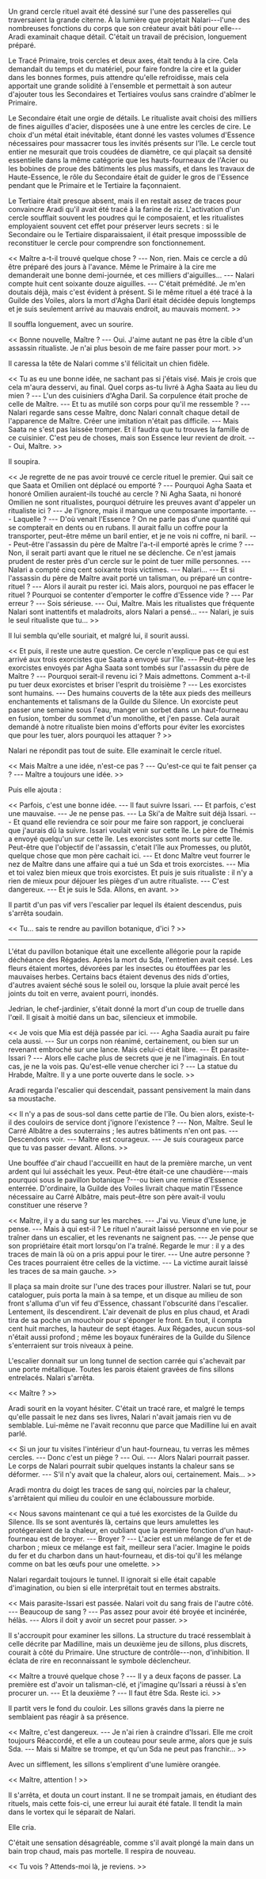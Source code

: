 Un grand cercle rituel avait été dessiné sur l'une des passerelles qui traversaient la grande citerne. À la lumière que projetait Nalari---l'une des nombreuses fonctions du corps que son créateur avait bâti pour elle---Aradi examinait chaque détail. C'était un travail de précision, longuement préparé. 

Le Tracé Primaire, trois cercles et deux axes, était tendu à la cire. Cela demandait du temps et du matériel, pour faire fondre la cire et la guider dans les bonnes formes, puis attendre qu'elle refroidisse, mais cela apportait une grande solidité à l'ensemble et permettait à son auteur d'ajouter tous les Secondaires et Tertiaires voulus sans craindre d'abîmer le Primaire.

Le Secondaire était une orgie de détails. Le ritualiste avait choisi des milliers de fines aiguilles d'acier, disposées une à une entre les cercles de cire. Le choix d'un métal était inévitable, étant donné les vastes volumes d'Essence nécessaires pour massacrer tous les invités présents sur l'île. Le cercle tout entier ne mesurait que trois coudées de diamètre, ce qui plaçait sa densité essentielle dans la même catégorie que les hauts-fourneaux de l'Acier ou les bobines de proue des bâtiments les plus massifs, et dans les travaux de Haute-Essence, le rôle du Secondaire était de guider le gros de l'Essence pendant que le Primaire et le Tertiaire la façonnaient.

Le Tertiaire était presque absent, mais il en restait assez de traces pour convaincre Aradi qu'il avait été tracé à la farine de riz. L'activation d'un cercle soufflait souvent les poudres qui le composaient, et les ritualistes employaient souvent cet effet pour préserver leurs secrets : si le Secondaire ou le Tertiaire disparaissaient, il était presque imposssible de reconstituer le cercle pour comprendre son fonctionnement.

<< Maître a-t-il trouvé quelque chose ? 
--- Non, rien. Mais ce cercle a dû être préparé des jours à l'avance. Même le Primaire à la cire me demanderait une bonne demi-journée, et ces milliers d'aiguilles... 
--- Nalari compte huit cent soixante douze aiguilles. 
--- C'était prémédité. Je m'en doutais déjà, mais c'est évident à présent. Si le même rituel a été tracé à la Guilde des Voiles, alors la mort d'Agha Daril était décidée depuis longtemps et je suis seulement arrivé au mauvais endroit, au mauvais moment. >>

Il souffla longuement, avec un sourire. 

<< Bonne nouvelle, Maître ? 
--- Oui. J'aime autant ne pas être la cible d'un assassin ritualiste. Je n'ai plus besoin de me faire passer pour mort. >>

Il caressa la tête de Nalari comme s'il félicitait un chien fidèle. 

<< Tu as eu une bonne idée, ne sachant pas si j'étais visé. Mais je crois que cela m'aura desservi, au final. Quel corps as-tu livré à Agha Saata au lieu du mien ? 
--- L'un des cuisiniers d'Agha Daril. Sa corpulence était proche de celle de Maître.
--- Et tu as mutilé son corps pour qu'il me ressemble ? 
--- Nalari regarde sans cesse Maître, donc Nalari connaît chaque detail de l'apparence de Maître. Créer une imitation n'était pas difficile. 
--- Mais Saata ne s'est pas laissée tromper. Et il faudra que tu trouves la famille de ce cuisinier. C'est peu de choses, mais son Essence leur revient de droit. 
--- Oui, Maître. >>

Il soupira.

<< Je regrette de ne pas avoir trouvé ce cercle rituel le premier. Qui sait ce que Saata et Omilien ont déplacé ou emporté ?
--- Pourquoi Agha Saata et honoré Omilien auraient-ils touché au cercle ? Ni Agha Saata, ni honoré Omilien ne sont ritualistes, pourquoi détruire les preuves avant d'appeler un ritualiste ici ?
--- Je l'ignore, mais il manque une composante importante.
--- Laquelle ?
--- D'où venait l'Essence ? On ne parle pas d'une quantité qui se compterait en dents ou en rubans. Il aurait fallu un coffre pour la transporter, peut-être même un baril entier, et je ne vois ni coffre, ni baril.
--- Peut-être l'assassin du père de Maître l'a-t-il emporté après le crime ?
--- Non, il serait parti avant que le rituel ne se déclenche. Ce n'est jamais prudent de rester près d'un cercle sur le point de tuer mille personnes.
--- Nalari a compté cinq cent soixante trois victimes. 
--- Nalari... 
--- Et si l'assassin du père de Maître avait porté un talisman, ou préparé un contre-rituel ?
--- Alors il aurait pu rester ici. Mais alors, pourquoi ne pas effacer le rituel ? Pourquoi se contenter d'emporter le coffre d'Essence vide ?
--- Par erreur ?
--- Sois sérieuse.
--- Oui, Maître. Mais les ritualistes que fréquente Nalari sont inattentifs et maladroits, alors Nalari a pensé...
--- Nalari, je suis le seul ritualiste que tu... >>

Il lui sembla qu'elle souriait, et malgré lui, il sourit aussi.

<< Et puis, il reste une autre question. Ce cercle n'explique pas ce qui est arrivé aux trois exorcistes que Saata a envoyé sur l'île.
--- Peut-être que les exorcistes envoyés par Agha Saata sont tombés sur l'assassin du père de Maître ?
--- Pourquoi serait-il revenu ici ? Mais admettons. Comment a-t-il pu tuer deux exorcistes et briser l'esprit du troisième ?
--- Les exorcistes sont humains.
--- Des humains couverts de la tête aux pieds des meilleurs enchantements et talismans de la Guilde du Silence. Un exorciste peut passer une semaine sous l'eau, manger un sorbet dans un haut-fourneau en fusion, tomber du sommet d'un monolithe, et j'en passe. Cela aurait demandé à notre ritualiste bien moins d'efforts pour éviter les exorcistes que pour les tuer, alors pourquoi les attaquer ? >>

Nalari ne répondit pas tout de suite. Elle examinait le cercle rituel.

<< Mais Maître a une idée, n'est-ce pas ?
--- Qu'est-ce qui te fait penser ça ?
--- Maître a toujours une idée. >>

Puis elle ajouta :

<< Parfois, c'est une bonne idée.
--- Il faut suivre Issari.
--- Et parfois, c'est une mauvaise. 
--- Je ne pense pas. 
--- La Ski'a de Maître suit déjà Issari.
--- Et quand elle reviendra ce soir pour me faire son rapport, je concluerai que j'aurais dû la suivre. Issari voulait venir sur cette île. Le père de Thémis a envoyé quelqu'un sur cette île. Les exorcistes sont morts sur cette île. Peut-être que l'objectif de l'assassin, c'etait l'île aux Promesses, ou plutôt, quelque chose que mon père cachait ici.
--- Et donc Maître veut fourrer le nez de Maître dans une affaire qui a tué un Sda et trois exorcistes.
--- Mia et toi valez bien mieux que trois exorcistes. Et puis je suis ritualiste : il n'y a rien de mieux pour déjouer les pièges d'un autre ritualiste.
--- C'est dangereux.
--- Et je suis le Sda. Allons, en avant. >>

Il partit d'un pas vif vers l'escalier par lequel ils étaient descendus, puis s'arrêta soudain.

<< Tu... sais te rendre au pavillon botanique, d'ici ? >>

***

L'état du pavillon botanique était une excellente allégorie pour la rapide déchéance des Régades. Après la mort du Sda, l'entretien avait cessé. Les fleurs étaient mortes, dévorées par les insectes ou étouffées par les mauvaises herbes. Certains bacs étaient devenus des nids d'orties, d'autres avaient séché sous le soleil ou, lorsque la pluie avait percé les joints du toit en verre, avaient pourri, inondés.

Jedrian, le chef-jardinier, s'était donné la mort d'un coup de truelle dans l'œil. Il gisait à moitié dans un bac, silencieux et immobile.

<< Je vois que Mia est déjà passée par ici.
--- Agha Saadia aurait pu faire cela aussi.
--- Sur un corps non réanimé, certainement, ou bien sur un revenant embroché sur une lance. Mais celui-ci était libre. 
--- Et parasite-Issari ?
--- Alors elle cache plus de secrets que je ne l'imaginais. En tout cas, je ne la vois pas. Qu'est-elle venue chercher ici ?
--- La statue du Hrabde, Maître. Il y a une porte ouverte dans le socle. >>

Aradi regarda l'escalier qui descendait, passant pensivement la main dans sa moustache. 

<< Il n'y a pas de sous-sol dans cette partie de l'île. Ou bien alors, existe-t-il des couloirs de service dont j'ignore l'existence ? 
--- Non, Maître. Seul le Carré Albâtre a des souterrains ; les autres bâtiments n'en ont pas. 
--- Descendons voir. 
--- Maître est courageux. 
--- Je suis courageux parce que tu vas passer devant. Allons. >>

Une bouffée d'air chaud l'accueillit en haut de la première marche, un vent ardent qui lui asséchait les yeux. Peut-être était-ce une chaudière---mais pourquoi sous le pavillon botanique ?---ou bien une remise d'Essence enterrée. D'ordinaire, la Guilde des Voiles livrait chaque matin l'Essence nécessaire au Carré Albâtre, mais peut-être son père avait-il voulu constituer une réserve ?

<< Maître, il y a du sang sur les marches. 
--- J'ai vu. Vieux d'une lune, je pense.
--- Mais à qui est-il ? Le rituel n'aurait laissé personne en vie pour se traîner dans un escalier, et les revenants ne saignent pas.
--- Je pense que son propriétaire était mort lorsqu'on l'a traîné. Regarde le mur : il y a des traces de main là où on a pris appui pour le tirer.
--- Une autre personne ? Ces traces pourraient être celles de la victime.
--- La victime aurait laissé les traces de sa main gauche. >>

Il plaça sa main droite sur l'une des traces pour illustrer. Nalari se tut, pour cataloguer, puis porta la main à sa tempe, et un disque au milieu de son front s'alluma d'un vif feu d'Essence, chassant l'obscurité dans l'escalier. Lentement, ils descendirent. L'air devenait de plus en plus chaud, et Aradi tira de sa poche un mouchoir pour s'éponger le front. En tout, il compta cent huit marches, la hauteur de sept étages. Aux Régades, aucun sous-sol n'était aussi profond ; même les boyaux funéraires de la Guilde du Silence s'enterraient sur trois niveaux à peine.

L'escalier donnait sur un long tunnel de section carrée qui s'achevait par une porte métallique. Toutes les parois étaient gravées de fins sillons entrelacés. Nalari s'arrêta. 

<< Maître ? >>

Aradi sourit en la voyant hésiter. C'était un tracé rare, et malgré le temps qu'elle passait le nez dans ses livres, Nalari n'avait jamais rien vu de semblable. Lui-même ne l'avait reconnu que parce que Madilline lui en avait parlé.

<< Si un jour tu visites l'intérieur d'un haut-fourneau, tu verras les mêmes cercles.
--- Donc c'est un piège ?
--- Oui.
--- Alors Nalari pourrait passer. Le corps de Nalari pourrait subir quelques instants la chaleur sans se déformer. 
--- S'il n'y avait que la chaleur, alors oui, certainement. Mais... >>

Aradi montra du doigt les traces de sang qui, noircies par la chaleur, s'arrêtaient qui milieu du couloir en une éclaboussure morbide.

<< Nous savons maintenant ce qui a tué les exorcistes de la Guilde du Silence. Ils se sont aventurés là, certains que leurs amulettes les protégeraient de la chaleur, en oubliant que la première fonction d'un haut-fourneau est de broyer.
--- Broyer ?
--- L'acier est un mélange de fer et de charbon ; mieux ce mélange est fait, meilleur sera l'acier. Imagine le poids du fer et du charbon dans un haut-fourneau, et dis-toi qu'il les mélange comme on bat les œufs pour une omelette. >>

Nalari regardait toujours le tunnel. Il ignorait si elle était capable d'imagination, ou bien si elle interprétait tout en termes abstraits.

<< Mais parasite-Issari est passée. Nalari voit du sang frais de l'autre côté.
--- Beaucoup de sang ?
--- Pas assez pour avoir été broyée et incinérée, hélàs.
--- Alors il doit y avoir un secret pour passer. >>

Il s'accroupit pour examiner les sillons. La structure du tracé ressemblait à celle décrite par Madilline, mais un deuxième jeu de sillons, plus discrets, courait à côté du Primaire. Une structure de contrôle---non, d'inhibition. Il éclata de rire en reconnaissant le symbole déclencheur.

<< Maître a trouvé quelque chose ?
--- Il y a deux façons de passer. La première est d'avoir un talisman-clé, et j'imagine qu'Issari a réussi à s'en procurer un.
--- Et la deuxième ?
--- Il faut être Sda. Reste ici. >>

Il partit vers le fond du couloir. Les sillons gravés dans la pierre ne semblaient pas réagir à sa présence. 

<< Maître, c'est dangereux.
--- Je n'ai rien à craindre d'Issari. Elle me croit toujours Réaccordé, et elle a un couteau pour seule arme, alors que je suis Sda.
--- Mais si Maître se trompe, et qu'un Sda ne peut pas franchir... >>

Avec un sifflement, les sillons s'emplirent d'une lumière orangée.

<< Maître, attention ! >>

Il s'arrêta, et douta un court instant. Il ne se trompait jamais, en étudiant des rituels, mais cette fois-ci, une erreur lui aurait été fatale. Il tendit la main dans le vortex qui le séparait de Nalari.

Elle cria.

C'était une sensation désagréable, comme s'il avait plongé la main dans un bain trop chaud, mais pas mortelle. Il respira de nouveau.

<< Tu vois ? Attends-moi là, je reviens. >>


